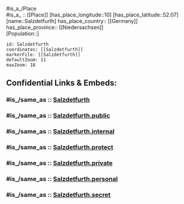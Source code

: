 ﻿---
confidential: public
isDeleted: false
location:
- 52.07
- 10
mapmarker: city
mapzoom:
- 7
- 12
SpocWebEntityId: 33898
tags:
- geo/City
type: City
---

#is_a_/Place  
#is_a_ :: [[Place]] 
[has_place_longitude::10] 
[has_place_latitude::52.07] 
[name::Salzdetfurth] 
has_place_country:: [[Germany]]  
has_place_province:: [[Niedersachsen]]  
[Population::] 



```leaflet
id: Salzdetfurth
coordinates: [[Salzdetfurth]] 
markerFile: [[Salzdetfurth]] 
defaultZoom: 11 
maxZoom: 18
```


## Confidential Links & Embeds: 

### #is_/same_as :: [Salzdetfurth](/_Standards/Earth/Continent/Europe/Europe~Central/Germany/Germany~West/Niedersachsen/counties~Niedersachsen/Hildesheim/cities~Hildesheim/Bad_Salzdetfurth/boroughs~Bad_Salzdetfurth/Salzdetfurth.md) 

### #is_/same_as :: [Salzdetfurth.public](/_public/Earth/Continent/Europe/Europe~Central/Germany/Germany~West/Niedersachsen/counties~Niedersachsen/Hildesheim/cities~Hildesheim/Bad_Salzdetfurth/boroughs~Bad_Salzdetfurth/Salzdetfurth.public.md) 

### #is_/same_as :: [Salzdetfurth.internal](/_internal/Earth/Continent/Europe/Europe~Central/Germany/Germany~West/Niedersachsen/counties~Niedersachsen/Hildesheim/cities~Hildesheim/Bad_Salzdetfurth/boroughs~Bad_Salzdetfurth/Salzdetfurth.internal.md) 

### #is_/same_as :: [Salzdetfurth.protect](/_protect/Earth/Continent/Europe/Europe~Central/Germany/Germany~West/Niedersachsen/counties~Niedersachsen/Hildesheim/cities~Hildesheim/Bad_Salzdetfurth/boroughs~Bad_Salzdetfurth/Salzdetfurth.protect.md) 

### #is_/same_as :: [Salzdetfurth.private](/_private/Earth/Continent/Europe/Europe~Central/Germany/Germany~West/Niedersachsen/counties~Niedersachsen/Hildesheim/cities~Hildesheim/Bad_Salzdetfurth/boroughs~Bad_Salzdetfurth/Salzdetfurth.private.md) 

### #is_/same_as :: [Salzdetfurth.personal](/_personal/Earth/Continent/Europe/Europe~Central/Germany/Germany~West/Niedersachsen/counties~Niedersachsen/Hildesheim/cities~Hildesheim/Bad_Salzdetfurth/boroughs~Bad_Salzdetfurth/Salzdetfurth.personal.md) 

### #is_/same_as :: [Salzdetfurth.secret](/_secret/Earth/Continent/Europe/Europe~Central/Germany/Germany~West/Niedersachsen/counties~Niedersachsen/Hildesheim/cities~Hildesheim/Bad_Salzdetfurth/boroughs~Bad_Salzdetfurth/Salzdetfurth.secret.md)


